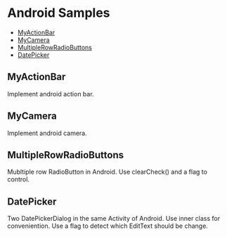 # Android Samples

- [MyActionBar](#myactionbar)
- [MyCamera](#mycamera)
- [MultipleRowRadioButtons](#multipleRowRadioButtons)
- [DatePicker](#datePicker)

## MyActionBar  
<span id="myactionbar"></span>
Implement android action bar.  

## MyCamera  
<span id="mycamera"></span>
Implement android camera.

## MultipleRowRadioButtons
<span id="multipleRowRadioButtons"></span>
Mubltiple row RadioButton in Android. Use clearCheck() and a flag to control. 

## DatePicker
<span id="datePicker"></span>
Two DatePickerDialog in the same Activity of Android. Use inner class for conveniention. Use a flag to detect which EditText should be change.
